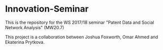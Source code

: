 # Innovation-Seminar
This is the repository for the WS 2017/18 seminar "Patent Data and Social Network Analysis" (MW20.7)

This project is a collaboration between Joshua Foxworth, Omar Ahmed and Ekaterina Prytkova.
